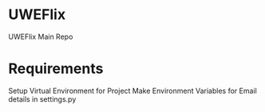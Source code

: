 # UWEFlix
UWEFlix Main Repo

# Requirements
Setup Virtual Environment for Project
Make Environment Variables for Email details in settings.py
